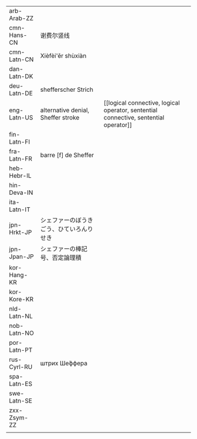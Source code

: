 | | | |
|-|-|-|
| arb-Arab-ZZ |  |  |
| cmn-Hans-CN | 谢费尔竖线 |  |
| cmn-Latn-CN | Xièfèi'ěr shùxiàn |  |
| dan-Latn-DK |  |  |
| deu-Latn-DE | shefferscher Strich |  |
| eng-Latn-US | alternative denial, Sheffer stroke | [[logical connective, logical operator, sentential connective, sentential operator]] |
| fin-Latn-FI |  |  |
| fra-Latn-FR | barre [f] de Sheffer |  |
| heb-Hebr-IL |  |  |
| hin-Deva-IN |  |  |
| ita-Latn-IT |  |  |
| jpn-Hrkt-JP | シェファーのぼうきごう、ひていろんりせき |  |
| jpn-Jpan-JP | シェファーの棒記号、否定論理積 |  |
| kor-Hang-KR |  |  |
| kor-Kore-KR |  |  |
| nld-Latn-NL |  |  |
| nob-Latn-NO |  |  |
| por-Latn-PT |  |  |
| rus-Cyrl-RU | штрих Ше́ффера |  |
| spa-Latn-ES |  |  |
| swe-Latn-SE |  |  |
| zxx-Zsym-ZZ |  |  |
|  |  |  |
